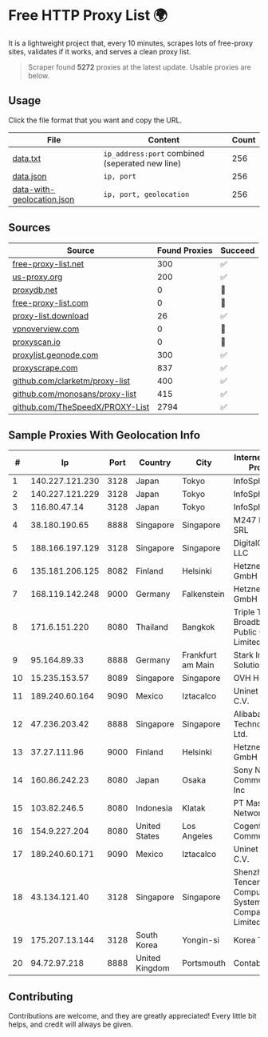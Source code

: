 
# Free HTTP Proxy List 🌍

It is a lightweight project that, every 10 minutes, scrapes lots of free-proxy sites, validates if it works, and serves a clean proxy list.


> Scraper found **5272** proxies at the latest update. Usable proxies are below.

## Usage

Click the file format that you want and copy the URL.


|File|Content|Count|
|----|-------|-----|
|[data.txt](https://raw.githubusercontent.com/themiralay/Proxy-List-World/master/data.txt)|`ip_address:port` combined (seperated new line)|256|
|[data.json](https://raw.githubusercontent.com/themiralay/Proxy-List-World/master/data.json)|`ip, port`|256|
|[data-with-geolocation.json](https://raw.githubusercontent.com/themiralay/Proxy-List-World/master/data-with-geolocation.json)|`ip, port, geolocation`|256|

## Sources

|Source|Found Proxies|Succeed|
|------|-------------|-------|
|[free-proxy-list.net](https://free-proxy-list.net)|300|✅|
|[us-proxy.org](https://www.us-proxy.org)|200|✅|
|[proxydb.net](http://proxydb.net)|0|🚫|
|[free-proxy-list.com](https://free-proxy-list.com/?page=&port=&type%5B%5D=http&type%5B%5D=https&up_time=0&search=Search)|0|🚫|
|[proxy-list.download](https://www.proxy-list.download/HTTP)|26|✅|
|[vpnoverview.com](https://vpnoverview.com/privacy/anonymous-browsing/free-proxy-servers)|0|🚫|
|[proxyscan.io](https://www.proxyscan.io)|0|🚫|
|[proxylist.geonode.com](https://proxylist.geonode.com/api/proxy-list?limit=300&page=1&sort_by=lastChecked&sort_type=desc&protocols=http,https)|300|✅|
|[proxyscrape.com](https://api.proxyscrape.com/v2/?request=displayproxies&protocol=http&timeout=10000&country=all&ssl=all&anonymity=all)|837|✅|
|[github.com/clarketm/proxy-list](https://raw.githubusercontent.com/clarketm/proxy-list/master/proxy-list-raw.txt)|400|✅|
|[github.com/monosans/proxy-list](https://raw.githubusercontent.com/monosans/proxy-list/main/proxies/http.txt)|415|✅|
|[github.com/TheSpeedX/PROXY-List](https://raw.githubusercontent.com/TheSpeedX/PROXY-List/master/http.txt)|2794|✅|


## Sample Proxies With Geolocation Info

|#|Ip|Port|Country|City|Internet Service Provider|
|-|--|----|-------|----|-------------------------|
|1|140.227.121.230|3128|Japan|Tokyo|InfoSphere|
|2|140.227.121.229|3128|Japan|Tokyo|InfoSphere|
|3|116.80.47.14|3128|Japan|Tokyo|InfoSphere|
|4|38.180.190.65|8888|Singapore|Singapore|M247 Europe SRL|
|5|188.166.197.129|3128|Singapore|Singapore|DigitalOcean, LLC|
|6|135.181.206.125|8082|Finland|Helsinki|Hetzner Online GmbH|
|7|168.119.142.248|9000|Germany|Falkenstein|Hetzner Online GmbH|
|8|171.6.151.220|8080|Thailand|Bangkok|Triple T Broadband Public Company Limited|
|9|95.164.89.33|8888|Germany|Frankfurt am Main|Stark Industries Solutions LTD|
|10|15.235.153.57|8089|Singapore|Singapore|OVH Hosting|
|11|189.240.60.164|9090|Mexico|Iztacalco|Uninet S.A. de C.V.|
|12|47.236.203.42|8888|Singapore|Singapore|Alibaba (US) Technology Co., Ltd.|
|13|37.27.111.96|9000|Finland|Helsinki|Hetzner Online GmbH|
|14|160.86.242.23|8080|Japan|Osaka|Sony Network Communications Inc|
|15|103.82.246.5|8080|Indonesia|Klatak|PT Master Star Network|
|16|154.9.227.204|8080|United States|Los Angeles|Cogent Communications|
|17|189.240.60.171|9090|Mexico|Iztacalco|Uninet S.A. de C.V.|
|18|43.134.121.40|3128|Singapore|Singapore|Shenzhen Tencent Computer Systems Company Limited|
|19|175.207.13.144|3128|South Korea|Yongin-si|Korea Telecom|
|20|94.72.97.218|8888|United Kingdom|Portsmouth|Contabo GmbH|



## Contributing

Contributions are welcome, and they are greatly appreciated! Every
little bit helps, and credit will always be given.

